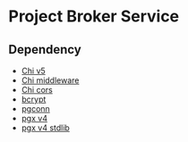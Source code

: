 



# Project Broker Service

## Dependency
- [Chi v5](https://github.com/go-chi/chi)                                                       <BR/>
- [Chi middleware](https://github.com/go-chi/chi)                                               <BR/>
- [Chi cors](https://github.com/go-chi/cors)                          <BR/>
- [bcrypt](https://pkg.go.dev/golang.org/x/crypto/bcrypt)             <BR/>
- [pgconn](https://github.com/jackc/pgconn)                           <BR/>
- [pgx v4](github.com/jackc/pgx/v4)                                   <BR/>
- [pgx v4 stdlib](github.com/jackc/pgx/v4/stdlib)                     <BR/>